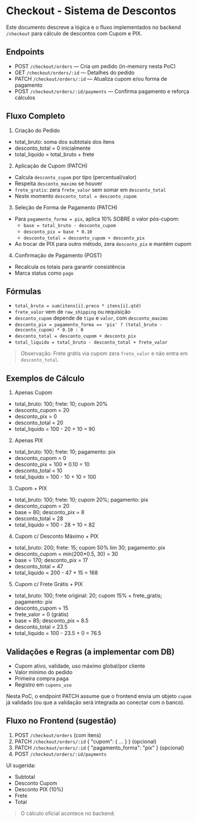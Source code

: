 # Checkout - Sistema de Descontos

Este documento descreve a lógica e o fluxo implementados no backend `/checkout` para cálculo de descontos com Cupom e PIX.

## Endpoints

- POST `/checkout/orders` — Cria um pedido (in-memory nesta PoC)
- GET `/checkout/orders/:id` — Detalhes do pedido
- PATCH `/checkout/orders/:id` — Atualiza cupom e/ou forma de pagamento
- POST `/checkout/orders/:id/payments` — Confirma pagamento e reforça cálculos

## Fluxo Completo

1) Criação do Pedido
- total_bruto: soma dos subtotais dos itens
- desconto_total = 0 inicialmente
- total_liquido = total_bruto + frete

2) Aplicação de Cupom (PATCH)
- Calcula `desconto_cupom` por tipo (percentual/valor)
- Respeita `desconto_maximo` se houver
- `frete_gratis`: zera `frete_valor` sem somar em `desconto_total`
- Neste momento `desconto_total = desconto_cupom`

3) Seleção de Forma de Pagamento (PATCH)
- Para `pagamento_forma = pix`, aplica 10% SOBRE o valor pós-cupom:
  - `base = total_bruto - desconto_cupom`
  - `desconto_pix = base * 0.10`
  - `desconto_total = desconto_cupom + desconto_pix`
- Ao trocar de PIX para outro método, zera `desconto_pix` e mantém cupom

4) Confirmação de Pagamento (POST)
- Recalcula os totais para garantir consistência
- Marca status como `pago`

## Fórmulas

- `total_bruto = sum(itens[i].preco * itens[i].qtd)`
- `frete_valor` vem de `raw_shipping` ou requisição
- `desconto_cupom` depende de `tipo` e `valor`, com `desconto_maximo`
- `desconto_pix = pagamento_forma == 'pix' ? (total_bruto - desconto_cupom) * 0.10 : 0`
- `desconto_total = desconto_cupom + desconto_pix`
- `total_liquido = total_bruto - desconto_total + frete_valor`

> Observação: Frete grátis via cupom zera `frete_valor` e não entra em `desconto_total`.

## Exemplos de Cálculo

1) Apenas Cupom
- total_bruto: 100; frete: 10; cupom 20%
- desconto_cupom = 20
- desconto_pix = 0
- desconto_total = 20
- total_liquido = 100 - 20 + 10 = 90

2) Apenas PIX
- total_bruto: 100; frete: 10; pagamento: pix
- desconto_cupom = 0
- desconto_pix = 100 * 0.10 = 10
- desconto_total = 10
- total_liquido = 100 - 10 + 10 = 100

3) Cupom + PIX
- total_bruto: 100; frete: 10; cupom 20%; pagamento: pix
- desconto_cupom = 20
- base = 80; desconto_pix = 8
- desconto_total = 28
- total_liquido = 100 - 28 + 10 = 82

4) Cupom c/ Desconto Máximo + PIX
- total_bruto: 200; frete: 15; cupom 50% lim 30; pagamento: pix
- desconto_cupom = min(200*0.5, 30) = 30
- base = 170; desconto_pix = 17
- desconto_total = 47
- total_liquido = 200 - 47 + 15 = 168

5) Cupom c/ Frete Grátis + PIX
- total_bruto: 100; frete original: 20; cupom 15% + frete_gratis; pagamento: pix
- desconto_cupom = 15
- frete_valor = 0 (grátis)
- base = 85; desconto_pix = 8.5
- desconto_total = 23.5
- total_liquido = 100 - 23.5 + 0 = 76.5

## Validações e Regras (a implementar com DB)

- Cupom ativo, validade, uso máximo global/por cliente
- Valor mínimo do pedido
- Primeira compra paga
- Registro em `cupons_uso`

Nesta PoC, o endpoint PATCH assume que o frontend envia um objeto `cupom` já validado (ou que a validação será integrada ao conectar com o banco).

## Fluxo no Frontend (sugestão)

1. POST `/checkout/orders` (com itens)
2. PATCH `/checkout/orders/:id` { "cupom": { ... } } (opcional)
3. PATCH `/checkout/orders/:id` { "pagamento_forma": "pix" } (opcional)
4. POST `/checkout/orders/:id/payments`

UI sugerida:
- Subtotal
- Desconto Cupom
- Desconto PIX (10%)
- Frete
- Total

> O cálculo oficial acontece no backend.
